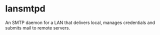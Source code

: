 # lansmtpd
An SMTP daemon for a LAN that delivers local, manages credentials and submits mail to remote servers.
